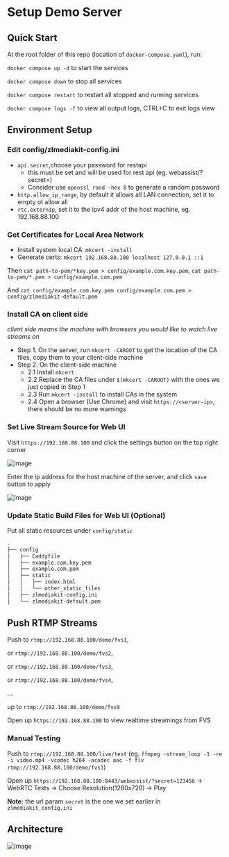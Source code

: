 # Setup Demo Server

## Quick Start

At the root folder of this repo (location of `docker-compose.yaml`), run:

`docker compose up -d` to start the services

`docker compose down` to stop all services

`docker compose restart` to restart all stopped and running services

`docker compose logs -f` to view all output logs, CTRL+C to exit logs view

## Environment Setup

### Edit config/zlmediakit-config.ini

- `api.secret`,choose your password for restapi
  - this must be set and will be used for rest api (eg. webassist/?secret=<secret>)
  - Consider use `openssl rand -hex 8` to generate a random password
- `http.allow_ip_range`, by default it allows all LAN connection, set it to empty ot allow all
- `rtc.externIp`, set it to the ipv4 addr of the host machine, eg. 192.168.88.100

### Get Certificates for Local Area Network

- Install system local CA: `mkcert -install`
- Generate certs: `mkcert 192.168.88.100 localhost 127.0.0.1 ::1`

Then `cat path-to-pem/*key.pem > config/example.com.key.pem`, `cat path-to-pem/*.pem > config/example.com.pem`

And `cat config/example.com.key.pem config/example.com.pem > config/zlmediakit-default.pem`

### Install CA on client side 

*client side means the machine with browsers you would like to watch live streams on*

- Step 1. On the server, run `mkcert -CAROOT` to get the location of the CA files, copy them to your client-side machine
- Step 2. On the client-side machine
  - 2.1 Install `mkcert`
  - 2.2 Replace the CA files under `$(mkcert -CAROOT)` with the ones we just copied in Step 1
  - 2.3 Run `mkcert -install` to install CAs in the system
  - 2.4 Open a browser (Use Chrome) and visit `https://<server-ip>`, there should be no more warnings 

### Set Live Stream Source for Web UI

Visit `https://192.168.88.100` and click the settings button on the top right corner

![image](https://github.com/LonganVision/infra/assets/139405574/0b13ac18-fe2e-4abe-bf32-da5b75f8f044)

Enter the ip address for the host machine of the server, and click `save` button to apply

![image](https://github.com/LonganVision/infra/assets/139405574/f736e9d6-aad3-4d2d-bb76-77c4cf9a83e0)

### Update Static Build Files for Web UI (Optional)

Put all static resources under `config/static`

```bash
.
├── config
│   ├── Caddyfile
│   ├── example.com.key.pem
│   ├── example.com.pem
│   ├── static
│   │   ├── index.html
│   │   └── other_static_files
│   ├── zlmediakit-config.ini
│   └── zlmediakit-default.pem
```

## Push RTMP Streams

Push to `rtmp://192.168.88.100/demo/fvs1`,

or `rtmp://192.168.88.100/demo/fvs2`,

or `rtmp://192.168.88.100/demo/fvs3`,

or `rtmp://192.168.88.100/demo/fvs4`,

...

up to `rtmp://192.168.88.100/demo/fvs9`

Open up `https://192.168.88.100` to view realtime streamings from FVS


### Manual Testing

Push to `rtmp://192.168.88.100/live/test` (eg. `ffmpeg -stream_loop -1 -re -i video.mp4 -vcodec h264 -acodec aac -f flv rtmp://192.168.88.100/demo/fvs1`)

Open up `https://192.168.88.100:8443/webassist/?secret=123456` -> WebRTC Tests -> Choose Resolution(1280x720) -> Play

**Note:** the url param `secret` is the one we set earlier in `zlmediakit_config.ini`

## Architecture

![image](https://github.com/LonganVision/infra/assets/139405574/33a276fa-6b91-4c39-b6b7-a35cf952a9e0)







